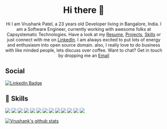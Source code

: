 <h1 align="center">Hi there 👋</h1>
<p align="center">
Hi I am Vrushank Patel, a 23 years old Developer living in Bangalore, India. I am a
Software Engineer, currently working with awesome folks at Capsystematic Technologies.
Have a look at my <a target="_blank" class="linkcapt" href="https://drive.google.com/file/d/1U4kgD_iQKGULBrF1_p95vrByx-blLveb/view?usp=sharing">Resume</a>, <a class="linkcapt" href="#works">Projects</a>, <a class="linkcapt" href="#services">Skills</a> or just connect with me on <a class="linkcapt" target="_blank"
href="https://www.linkedin.com/in/vrushank-patel-69b682180/">LinkedIn</a>. I am always excited to put lots of energy and enthusiasm into open source domain. also, I really love to do business with like minded people, lets discuss over coffee. Want to chat? Get in touch by dropping me an <a class="linkcapt" href="mailto:vrushankpatel5@gmail.com">Email</a>
</p>

## Social

[![LinkedIn Badge](https://img.shields.io/badge/LinkedIn-Profile-informational?style=flat&logo=linkedin&logoColor=white&color=0D76A8)](https://www.linkedin.com/in/vrushank-patel-69b682180/)

## 💼 Skills

![](https://img.shields.io/badge/Code-Java-informational?style=flat&logo=Java&logoColor=white&color=4AB197)
![](https://img.shields.io/badge/Code-Python-informational?style=flat&logo=Python&logoColor=white&color=4AB197)
![](https://img.shields.io/badge/Code-Javascript-informational?style=flat&logo=Javascript&logoColor=white&color=4AB197)
![](https://img.shields.io/badge/Code-TypeScript-informational?style=flat&logo=TypeScript&logoColor=white&color=4AB197)
![](https://img.shields.io/badge/Code-SpringBoot-informational?style=flat&logo=Spring&logoColor=white&color=4AB197)
![](https://img.shields.io/badge/Code-Hibernate-information?style=flat&logo=Hibernate&logoColor=white&color=4AB197)
![](https://img.shields.io/badge/Code-Django-information?style=flat&logo=Django&logoColor=white&color=4AB197)
![](https://img.shields.io/badge/Code-Flask-information?style=flat&logo=Flask&logoColor=white&color=4AB197)
![](https://img.shields.io/badge/Code-React-information?style=flat&logo=React&logoColor=white&color=4AB197)
![](https://img.shields.io/badge/Code-MySQL-informational?style=flat&logo=MySQL&logoColor=white&color=4AB197)
![](https://img.shields.io/badge/Code-MongoDB-informational?style=flat&logo=MongoDB&logoColor=white&color=4AB197)
![](https://img.shields.io/badge/Code-Git-informational?style=flat&logo=Git&logoColor=white&color=4AB197)
![](https://img.shields.io/badge/Code-Docker-informational?style=flat&logo=Docker&logoColor=white&color=4AB197)



[![Vrushank's github stats](https://github-readme-stats.vercel.app/api?username=VrushankPatel&count_private=true&show_icons=true&line_height=40&theme=dracula&include_all_commits=true)](https://github.com/VrushankPatel/github-readme-stats)

